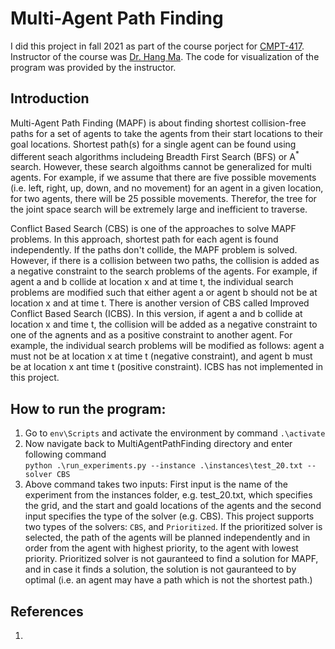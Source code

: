 # Multi-Agent Path Finding
I did this project in fall 2021 as part of the course porject for [CMPT-417](http://www.sfu.ca/outlines.html?2022/summer/cmpt/417/d100). Instructor of the course was [Dr. Hang Ma](https://www.cs.sfu.ca/~hangma/). The code for visualization of the program was provided by the instructor.
## Introduction
Multi-Agent Path Finding (MAPF) is about finding shortest collision-free paths for a set of agents to take the agents from their start locations to their goal locations. Shortest path(s) for a single agent can be found using different seach algorithms includeing Breadth First Search (BFS) or A<sup>*</sup> search. However, these search algoithms cannot be generalized for multi agents. For example, if we assume that there are five possible movements (i.e. left, right, up, down, and no movement) for an agent in a given location, for two agents, there will be 25 possible movements. Therefor, the tree for the joint space search will be extremely large and inefficient to traverse.

Conflict Based Search (CBS) is one of the approaches to solve MAPF problems. In this approach, shortest path for each agent is found independently. If the paths don't collide, the MAPF problem is solved. However, if there is a collision between two paths, the collision is added as a negative constraint to the search problems of the agents. For example, if agent a and b collide at location x and at time t, the individual search problems are modified such that either agent a or agent b should not be at location x and at time t. There is another version of CBS called Improved Conflict Based Search (ICBS). In this version, if agent a and b collide at location x and time t, the collision will be added as a negative constraint to one of the agnents and as a positive constraint to another agent. For example, the individual search problems will be modified as follows: agent a must not be at location x at time t (negative constraint), and agent b must be at location x ant time t (positive constraint). ICBS has not implemented in this project.
## How to run the program:
1. Go to `env\Scripts` and activate the environment by command `.\activate`
2. Now navigate back to MultiAgentPathFinding directory and enter following command <br/>
`python .\run_experiments.py --instance .\instances\test_20.txt --solver CBS`
3. Above command takes two inputs: First input is the name of the experiment from the instances folder, e.g. test_20.txt, which specifies the grid, and the start and goald locations of the agents and the second input specifies the type of the solver (e.g. CBS). This project supports two types of the solvers: `CBS`, and `Prioritized`. If the prioritized solver is selected, the path of the agents will be planned independently and in order from the agent with highest priority, to the agent with lowest priority. Prioritized solver is not gauranteed to find a solution for MAPF, and in case it finds a solution, the solution is not gauranteed to by optimal (i.e. an agent may have a path which is not the shortest path.) 
## References
1. 
